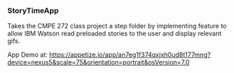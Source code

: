 ### StoryTimeApp

Takes the CMPE 272 class project a step folder by implementing feature to allow IBM Watson read preloaded stories to the user and display relevant gifs.

App Demo at:
https://appetize.io/app/an7eg1f374qxjxh0ud8t177mng?device=nexus5&scale=75&orientation=portrait&osVersion=7.0
